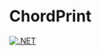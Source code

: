 # ChordPrint

[![.NET](https://github.com/alexousky/ChordPrint/actions/workflows/dotnet.yml/badge.svg)](https://github.com/alexousky/ChordPrint/actions/workflows/dotnet.yml)
 
